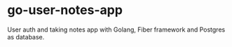 # go-user-notes-app
User auth and taking notes app with Golang, Fiber framework and Postgres as database.
